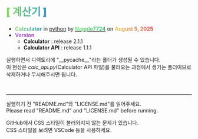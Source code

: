 # <span style="color: transparent; background: text linear-gradient(to right, #8dd663, #2f9cbd); font-weight: 900;">[ 계산기 ]</span>

* **<span style="color: transparent; background: text linear-gradient(to right, #8dd773, #2f9cbd); font-weight: 700; letter-spacing: 0.3px">Calculator</span>** in [python](https://python.org) by [**<span style="color: transparent; background: text linear-gradient(to right, #80e085, #39bd70); font-weight: 700;">Napple7724</span>**](https://theseed.io/w/틀:나플/계정%20및%20연습장%20목록) on **<span style="color: transparent; background: text linear-gradient(to right, #e6ca67, #e0473f);">August 5, 2025</span>**
* **<span style="color: transparent; background: text linear-gradient(to right, #9a73d1, #ac32bf)">Version</span>**
  * **Calculator** : release 2.1.1
  * **Calculator API** : release 1.1.1

실행하면서 디렉토리에 "\_\_pycache\_\_"라는 폴더가 생성될 수 있습니다.  
이 현상은 *calc_api.py*(Calculator API 파일)를 불러오는 과정에서 생기는 폴더이므로 삭제하거나 무시해주시면 됩니다.

<br>

---
실행하기 전 "README.md"와 "LICENSE.md"를 읽어주세요.<br>
Please read "README.md" and "LICENSE.md" before running.

GitHub에서 CSS 스타일이 불러와지지 않는 문제가 있습니다.  
CSS 스타일을 보려면 VSCode 등을 사용하세요.
